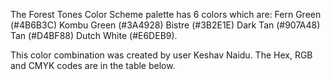 

The Forest Tones Color Scheme palette has 6 colors which are:
Fern Green (#4B6B3C)
Kombu Green (#3A4928)
Bistre (#3B2E1E)
Dark Tan (#907A48)
Tan (#D4BF88)
Dutch White (#E6DEB9).

This color combination was created by user Keshav Naidu. The Hex, RGB and CMYK codes are in the table below.
